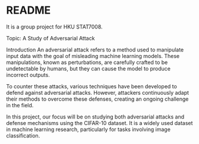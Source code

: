 # README

It is a group project for HKU STAT7008.

Topic: A Study of Adversarial Attack

Introduction
An adversarial attack refers to a method used to manipulate input data with the goal of misleading machine learning models. These manipulations, known as perturbations, are carefully crafted to be undetectable by humans, but they can cause the model to produce incorrect outputs. 

To counter these attacks, various techniques have been developed to defend against adversarial attacks. However, attackers continuously adapt their methods to overcome these defenses, creating an ongoing challenge in the field. 

In this project, our focus will be on studying both adversarial attacks and defense mechanisms using the CIFAR-10 dataset. It is a widely used dataset in machine learning research, particularly for tasks involving image classification. 
